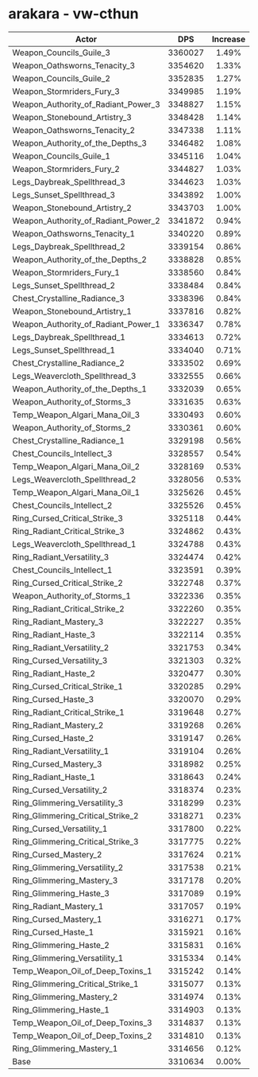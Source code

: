 # arakara - vw-cthun
| Actor | DPS | Increase |
|---|:---:|:---:|
|Weapon_Councils_Guile_3|3360027|1.49%|
|Weapon_Oathsworns_Tenacity_3|3354620|1.33%|
|Weapon_Councils_Guile_2|3352835|1.27%|
|Weapon_Stormriders_Fury_3|3349985|1.19%|
|Weapon_Authority_of_Radiant_Power_3|3348827|1.15%|
|Weapon_Stonebound_Artistry_3|3348428|1.14%|
|Weapon_Oathsworns_Tenacity_2|3347338|1.11%|
|Weapon_Authority_of_the_Depths_3|3346482|1.08%|
|Weapon_Councils_Guile_1|3345116|1.04%|
|Weapon_Stormriders_Fury_2|3344827|1.03%|
|Legs_Daybreak_Spellthread_3|3344623|1.03%|
|Legs_Sunset_Spellthread_3|3343892|1.00%|
|Weapon_Stonebound_Artistry_2|3343703|1.00%|
|Weapon_Authority_of_Radiant_Power_2|3341872|0.94%|
|Weapon_Oathsworns_Tenacity_1|3340220|0.89%|
|Legs_Daybreak_Spellthread_2|3339154|0.86%|
|Weapon_Authority_of_the_Depths_2|3338828|0.85%|
|Weapon_Stormriders_Fury_1|3338560|0.84%|
|Legs_Sunset_Spellthread_2|3338484|0.84%|
|Chest_Crystalline_Radiance_3|3338396|0.84%|
|Weapon_Stonebound_Artistry_1|3337816|0.82%|
|Weapon_Authority_of_Radiant_Power_1|3336347|0.78%|
|Legs_Daybreak_Spellthread_1|3334613|0.72%|
|Legs_Sunset_Spellthread_1|3334040|0.71%|
|Chest_Crystalline_Radiance_2|3333502|0.69%|
|Legs_Weavercloth_Spellthread_3|3332555|0.66%|
|Weapon_Authority_of_the_Depths_1|3332039|0.65%|
|Weapon_Authority_of_Storms_3|3331635|0.63%|
|Temp_Weapon_Algari_Mana_Oil_3|3330493|0.60%|
|Weapon_Authority_of_Storms_2|3330361|0.60%|
|Chest_Crystalline_Radiance_1|3329198|0.56%|
|Chest_Councils_Intellect_3|3328557|0.54%|
|Temp_Weapon_Algari_Mana_Oil_2|3328169|0.53%|
|Legs_Weavercloth_Spellthread_2|3328056|0.53%|
|Temp_Weapon_Algari_Mana_Oil_1|3325626|0.45%|
|Chest_Councils_Intellect_2|3325526|0.45%|
|Ring_Cursed_Critical_Strike_3|3325118|0.44%|
|Ring_Radiant_Critical_Strike_3|3324862|0.43%|
|Legs_Weavercloth_Spellthread_1|3324788|0.43%|
|Ring_Radiant_Versatility_3|3324474|0.42%|
|Chest_Councils_Intellect_1|3323591|0.39%|
|Ring_Cursed_Critical_Strike_2|3322748|0.37%|
|Weapon_Authority_of_Storms_1|3322336|0.35%|
|Ring_Radiant_Critical_Strike_2|3322260|0.35%|
|Ring_Radiant_Mastery_3|3322227|0.35%|
|Ring_Radiant_Haste_3|3322114|0.35%|
|Ring_Radiant_Versatility_2|3321753|0.34%|
|Ring_Cursed_Versatility_3|3321303|0.32%|
|Ring_Radiant_Haste_2|3320477|0.30%|
|Ring_Cursed_Critical_Strike_1|3320285|0.29%|
|Ring_Cursed_Haste_3|3320070|0.29%|
|Ring_Radiant_Critical_Strike_1|3319648|0.27%|
|Ring_Radiant_Mastery_2|3319268|0.26%|
|Ring_Cursed_Haste_2|3319147|0.26%|
|Ring_Radiant_Versatility_1|3319104|0.26%|
|Ring_Cursed_Mastery_3|3318982|0.25%|
|Ring_Radiant_Haste_1|3318643|0.24%|
|Ring_Cursed_Versatility_2|3318374|0.23%|
|Ring_Glimmering_Versatility_3|3318299|0.23%|
|Ring_Glimmering_Critical_Strike_2|3318271|0.23%|
|Ring_Cursed_Versatility_1|3317800|0.22%|
|Ring_Glimmering_Critical_Strike_3|3317775|0.22%|
|Ring_Cursed_Mastery_2|3317624|0.21%|
|Ring_Glimmering_Versatility_2|3317538|0.21%|
|Ring_Glimmering_Mastery_3|3317178|0.20%|
|Ring_Glimmering_Haste_3|3317089|0.19%|
|Ring_Radiant_Mastery_1|3317057|0.19%|
|Ring_Cursed_Mastery_1|3316271|0.17%|
|Ring_Cursed_Haste_1|3315921|0.16%|
|Ring_Glimmering_Haste_2|3315831|0.16%|
|Ring_Glimmering_Versatility_1|3315334|0.14%|
|Temp_Weapon_Oil_of_Deep_Toxins_1|3315242|0.14%|
|Ring_Glimmering_Critical_Strike_1|3315077|0.13%|
|Ring_Glimmering_Mastery_2|3314974|0.13%|
|Ring_Glimmering_Haste_1|3314903|0.13%|
|Temp_Weapon_Oil_of_Deep_Toxins_3|3314837|0.13%|
|Temp_Weapon_Oil_of_Deep_Toxins_2|3314810|0.13%|
|Ring_Glimmering_Mastery_1|3314656|0.12%|
|Base|3310634|0.00%|
